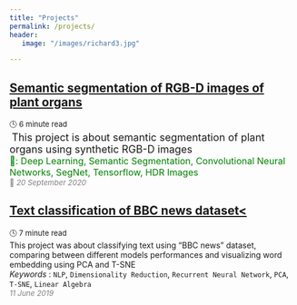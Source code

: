 ```yaml
---
title: "Projects"
permalink: /projects/
header:
   image: "/images/richard3.jpg"

---
```

## [Semantic segmentation of RGB-D images of plant organs](https://alpharouk.github.io/semantic-segmentation-of-plants-with-segnet/)
<font size="2">🕓 6 minute read</font>  
<span style="color:white">.</span><font size="4">This project is about semantic segmentation of plant organs using synthetic RGB-D images</font>  
<span style="color:green"><font size="3">🔑: Deep Learning, Semantic Segmentation, Convolutional Neural Networks, SegNet, Tensorflow, HDR Images</font></span>  
<span style="color:grey"><font size="2">📅 *20 September 2020*</font></span>

## [Text classification of BBC news dataset<](https://alpharouk.github.io/nlp-project/)
<font size="2">:clock4: 7 minute read</font>  
This project was about classifying text using “BBC news” dataset, comparing between different models performances and visualizing word embedding using PCA and T-SNE  
*Keywords* : `NLP`, `Dimensionality Reduction`, `Recurrent Neural Network`, `PCA`, `T-SNE`, `Linear Algebra`  
<span style="color:grey">*<font size="2">11 June 2019</font>*</span>
